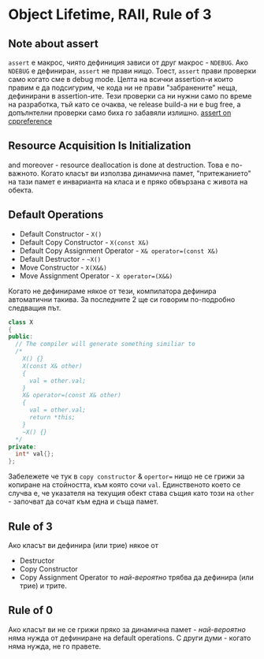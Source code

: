 # Object Lifetime, RAII, Rule of 3

## Note about assert
`assert` е макрос, чиято дефиниция зависи от друг макрос - `NDEBUG`. Ако `NDEBUG` е дефиниран, `assert` не прави нищо. Тоест, `assert` прави проверки само когато сме в debug mode. Целта на всички assertion-и които правим е да подсигурим, че кода ни не прави "забранените" неща, дефинирани в assertion-ите. Тези проверки са ни нужни само по време на разработка, тъй като се очаква, че release build-а ни е bug free, а допълнтелни проверки само биха го забавяли излишно. 
[assert on cppreference](https://en.cppreference.com/w/cpp/error/assert)  

## **R**esource **A**cquisition **I**s **I**nitialization
  and moreover - resource deallocation is done at destruction. Това е по-важното. Когато класът ви използва динамична памет, "притежанието" на тази памет е инварианта на класа и е пряко обвързана с живота на обекта. 

## Default Operations
  - Default Constructor - `X()`
  - Default Copy Constructor - `X(const X&)`
  - Default Copy Assignment Operator - `X& operator=(const X&)`
  - Default Destructor - `~X()`
  - Move Constructor - `X(X&&)`
  - Move Assignment Operator - `X operator=(X&&)`

  Когато не дефинираме някое от тези, компилатора дефинира автоматични такива. За последните 2 ще си говорим по-подробно следващия път.

```c++
class X
{
public:
  // The compiler will generate something similiar to
  /*
    X() {}
    X(const X& other)
    {
      val = other.val;
    }
    X& operator=(const X& other)
    {
      val = other.val;
      return *this;
    }
    ~X() {}
  */
private:
  int* val{};
};
```

Забележете че тук в `copy constructor` & `opertor=` нищо не се грижи за копиране на стойността, към която сочи `val`. Единственото което се случва е, че указателя на текущия обект става същия като този на `other` - започват да сочат към една и съща памет.

## Rule of 3
  Ако класът ви дефинира (или трие) някое от
  - Destructor
  - Copy Constructor
  - Copy Assignment Operator
  то *най-вероятно* трябва да дефинира (или трие) и трите. 

## Rule of 0
  Ако класът ви не се грижи пряко за динамична памет - *най-вероятно* няма нужда от дефиниране на default operations. С други думи - когато няма нужда, не го правете.
